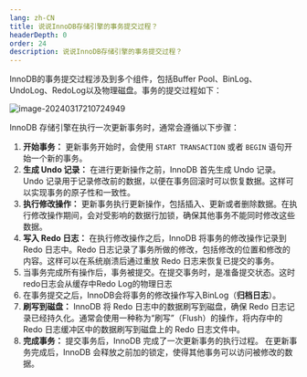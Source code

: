```yaml
---
lang: zh-CN
title: 说说InnoDB存储引擎的事务提交过程？
headerDepth: 0
order: 24
description: 说说InnoDB存储引擎的事务提交过程？
---
```




InnoDB的事务提交过程涉及到多个组件，包括Buffer Pool、BinLog、UndoLog、RedoLog以及物理磁盘。事务的提交过程如下：

![image-20240317210724949](https://static-1254191423.cos.ap-shanghai.myqcloud.com/img/2024/3/17/image-20240317210724949.png)

InnoDB 存储引擎在执行一次更新事务时，通常会遵循以下步骤：

1. **开始事务：** 更新事务开始时，会使用 `START TRANSACTION` 或者 `BEGIN` 语句开始一个新的事务。
2. **生成 Undo 记录：** 在进行更新操作之前，InnoDB 首先生成 Undo 记录。Undo 记录用于记录修改前的数据，以便在事务回滚时可以恢复数据。这样可以实现事务的原子性和一致性。
3. **执行修改操作：** 更新事务执行更新操作，包括插入、更新或者删除数据。在执行修改操作期间，会对受影响的数据行加锁，确保其他事务不能同时修改这些数据。
4. **写入 Redo 日志：** 在执行修改操作之后，InnoDB 将事务的修改操作记录到 Redo 日志中。Redo 日志记录了事务所做的修改，包括修改的位置和修改的内容。这样可以在系统崩溃后通过重放 Redo 日志来恢复已提交的事务。
5. 当事务完成所有操作后，事务被提交。在提交事务时，是准备提交状态。这时redo日志会从缓存中Redo Log的物理日志
6. 在事务提交之后，InnoDB会将事务的修改操作写入BinLog（**归档日志**）。
7. **刷写到磁盘：** InnoDB 将 Redo 日志中的数据刷写到磁盘，确保 Redo 日志记录已经持久化。通常会使用一种称为“刷写”（Flush）的操作，将内存中的 Redo 日志缓冲区中的数据刷写到磁盘上的 Redo 日志文件中。
8. **完成事务：** 提交事务后，InnoDB 完成了一次更新事务的执行过程。 在更新事务完成后，InnoDB 会释放之前加的锁定，使得其他事务可以访问被修改的数据。

<!-- @include: @article-footer.snippet.md -->